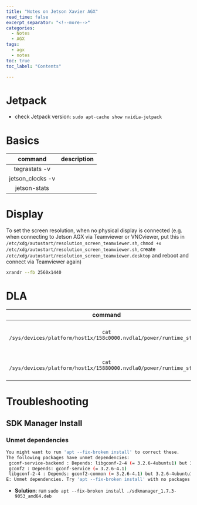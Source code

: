 ```yaml
---
title: "Notes on Jetson Xavier AGX"
read_time: false
excerpt_separator: "<!--more-->"
categories:
  - Notes
  - AGX
tags:
  - agx
  - notes
toc: true
toc_label: "Contents"

---
```


# Jetpack

- check Jetpack version: `sudo apt-cache show nvidia-jetpack`

# Basics

| command | description |
| :---: | :---: |
tegrastats -v |
jetson_clocks -v |
jetson-stats |

# Display

To set the screen resolution, when no physical display is connected (e.g. when connecting to Jetson AGX via Teamviewer or VNCviewer, put this in `/etc/xdg/autostart/resolution_screen_teamviewer.sh`, `chmod +x /etc/xdg/autostart/resolution_screen_teamviewer.sh`, create `/etc/xdg/autostart/resolution_screen_teamviewer.desktop` and reboot and connect via Teamviewer again)

```bash
xrandr --fb 2560x1440  
```

# DLA

| command | description |
| :---: | :---: |
`cat /sys/devices/platform/host1x/158c0000.nvdla1/power/runtime_status` | check if DLA-1 is `active` or `suspended`
`cat /sys/devices/platform/host1x/15880000.nvdla0/power/runtime_status` | check if DLA-0 is `active` or `suspended`

# Troubleshooting

## SDK Manager Install

### Unmet dependencies

```bash
You might want to run 'apt --fix-broken install' to correct these.
The following packages have unmet dependencies:
 gconf-service-backend : Depends: libgconf-2-4 (= 3.2.6-4ubuntu1) but 3.2.6-4.1 is installed
 gconf2 : Depends: gconf-service (= 3.2.6-4.1)
 libgconf-2-4 : Depends: gconf2-common (= 3.2.6-4.1) but 3.2.6-4ubuntu1 is installed
E: Unmet dependencies. Try 'apt --fix-broken install' with no packages (or specify a solution)
```

- **Solution**: run `sudo apt --fix-broken install ./sdkmanager_1.7.3-9053_amd64.deb`
